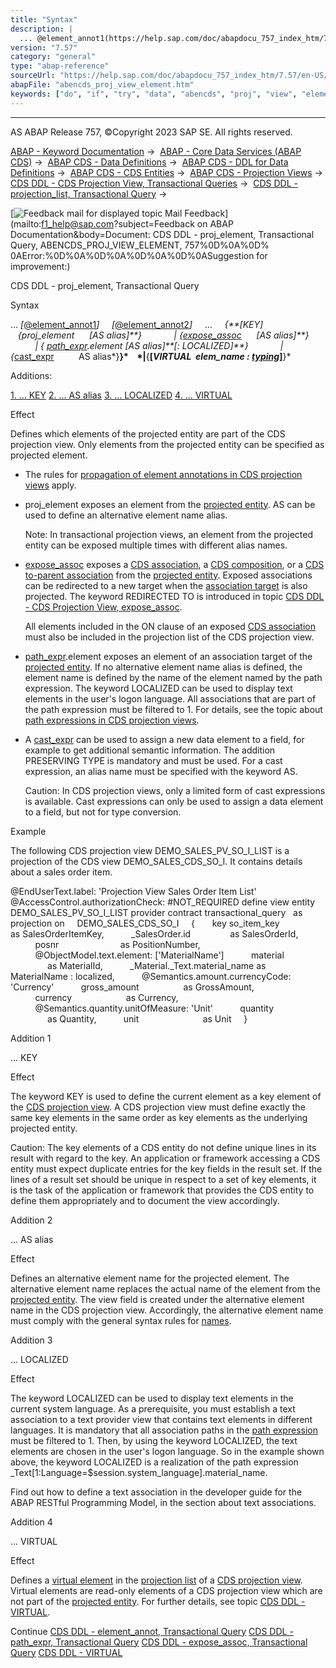 ```yaml
---
title: "Syntax"
description: |
  ... @element_annot1(https://help.sap.com/doc/abapdocu_757_index_htm/7.57/en-US/abencds_element_annotations_v2.htm) @element_annot2(https://help.sap.com/doc/abapdocu_757_index_htm/7.57/en-US/abencds_element_annotations_v2.htm) ... KEY    proj_element      AS a
version: "7.57"
category: "general"
type: "abap-reference"
sourceUrl: "https://help.sap.com/doc/abapdocu_757_index_htm/7.57/en-US/abencds_proj_view_element.htm"
abapFile: "abencds_proj_view_element.htm"
keywords: ["do", "if", "try", "data", "abencds", "proj", "view", "element"]
---
```


* * *

AS ABAP Release 757, ©Copyright 2023 SAP SE. All rights reserved.

[ABAP - Keyword Documentation](https://help.sap.com/doc/abapdocu_757_index_htm/7.57/en-US/abenabap.htm) →  [ABAP - Core Data Services (ABAP CDS)](https://help.sap.com/doc/abapdocu_757_index_htm/7.57/en-US/abencds.htm) →  [ABAP CDS - Data Definitions](https://help.sap.com/doc/abapdocu_757_index_htm/7.57/en-US/abencds_entities.htm) →  [ABAP CDS - DDL for Data Definitions](https://help.sap.com/doc/abapdocu_757_index_htm/7.57/en-US/abencds_f1_ddl_syntax.htm) →  [ABAP CDS - CDS Entities](https://help.sap.com/doc/abapdocu_757_index_htm/7.57/en-US/abencds_view_entity.htm) →  [ABAP CDS - Projection Views](https://help.sap.com/doc/abapdocu_757_index_htm/7.57/en-US/abencds_proj_views.htm) →  [CDS DDL - CDS Projection View, Transactional Queries](https://help.sap.com/doc/abapdocu_757_index_htm/7.57/en-US/abencds_pv_transactional_query.htm) →  [CDS DDL - projection\_list, Transactional Query](https://help.sap.com/doc/abapdocu_757_index_htm/7.57/en-US/abencds_proj_view_element_list.htm) → 

 [![](Mail.gif?object=Mail.gif&sap-language=EN "Feedback mail for displayed topic") Mail Feedback](mailto:f1_help@sap.com?subject=Feedback on ABAP Documentation&body=Document: CDS DDL - proj_element, Transactional Query, ABENCDS_PROJ_VIEW_ELEMENT, 757%0D%0A%0D%
0AError:%0D%0A%0D%0A%0D%0A%0D%0ASuggestion for improvement:)

CDS DDL - proj\_element, Transactional Query

Syntax

... *\[*[@element\_annot1](https://help.sap.com/doc/abapdocu_757_index_htm/7.57/en-US/abencds_element_annotations_v2.htm)*\]*
    *\[*[@element\_annot2](https://help.sap.com/doc/abapdocu_757_index_htm/7.57/en-US/abencds_element_annotations_v2.htm)*\]*
    ...
    *{**\[*KEY*\]*    *{*proj\_element      *\[*AS alias*\]**}*
            *|* *{*[expose\_assoc](https://help.sap.com/doc/abapdocu_757_index_htm/7.57/en-US/abencds_proj_view_expose_assoc.htm)      *\[*AS alias*\]**}*
            *|* *{* [path\_expr](https://help.sap.com/doc/abapdocu_757_index_htm/7.57/en-US/abencds_proj_view_path_expr.htm).element *\[*AS alias*\]**\[*: LOCALIZED*\]**}*
            *|* *{*[cast\_expr](https://help.sap.com/doc/abapdocu_757_index_htm/7.57/en-US/abencds_cast_expression_v2.htm)          AS alias*}**}*
   *|**{**\[*VIRTUAL  elem\_name : [typing](https://help.sap.com/doc/abapdocu_757_index_htm/7.57/en-US/abencds_typing.htm)*\]**}*

Additions:

[1\. ... KEY](#!ABAP_ADDITION_1@1@)
[2\. ... AS alias](#!ABAP_ADDITION_2@2@)
[3\. ... LOCALIZED](#!ABAP_ADDITION_3@3@)
[4\. ... VIRTUAL](#!ABAP_ADDITION_4@4@)

Effect

Defines which elements of the projected entity are part of the CDS projection view. Only elements from the projected entity can be specified as projected element.

-   The rules for [propagation of element annotations in CDS projection views](https://help.sap.com/doc/abapdocu_757_index_htm/7.57/en-US/abencds_element_annotations_pv.htm) apply.
-   proj\_element exposes an element from the [projected entity](https://help.sap.com/doc/abapdocu_757_index_htm/7.57/en-US/abencds_pv_projected_entity_glosry.htm "Glossary Entry"). AS can be used to define an alternative element name alias.
    
    Note: In transactional projection views, an element from the projected entity can be exposed multiple times with different alias names.
    
-   [expose\_assoc](https://help.sap.com/doc/abapdocu_757_index_htm/7.57/en-US/abencds_proj_view_expose_assoc.htm) exposes a [CDS association](https://help.sap.com/doc/abapdocu_757_index_htm/7.57/en-US/abencds_association_glosry.htm "Glossary Entry"), a [CDS composition](https://help.sap.com/doc/abapdocu_757_index_htm/7.57/en-US/abencds_composition_glosry.htm "Glossary Entry"), or a [CDS to-parent association](https://help.sap.com/doc/abapdocu_757_index_htm/7.57/en-US/abento_parent_association_glosry.htm "Glossary Entry") from the [projected entity](https://help.sap.com/doc/abapdocu_757_index_htm/7.57/en-US/abencds_pv_projected_entity_glosry.htm "Glossary Entry"). Exposed associations can be redirected to a new target when the [association target](https://help.sap.com/doc/abapdocu_757_index_htm/7.57/en-US/abenassociation_target_glosry.htm "Glossary Entry") is also projected. The keyword REDIRECTED TO is introduced in topic [CDS DDL - CDS Projection View, expose\_assoc](https://help.sap.com/doc/abapdocu_757_index_htm/7.57/en-US/abencds_proj_view_expose_assoc.htm).
    
    All elements included in the ON clause of an exposed [CDS association](https://help.sap.com/doc/abapdocu_757_index_htm/7.57/en-US/abencds_association_glosry.htm "Glossary Entry") must also be included in the projection list of the CDS projection view.
    
-   [path\_expr](https://help.sap.com/doc/abapdocu_757_index_htm/7.57/en-US/abencds_proj_view_path_expr.htm).element exposes an element of an association target of the [projected entity](https://help.sap.com/doc/abapdocu_757_index_htm/7.57/en-US/abencds_pv_projected_entity_glosry.htm "Glossary Entry"). If no alternative element name alias is defined, the element name is defined by the name of the element named by the path expression. The keyword LOCALIZED can be used to display text elements in the user's logon language. All associations that are part of the path expression must be filtered to 1. For details, see the topic about [path expressions in CDS projection views](https://help.sap.com/doc/abapdocu_757_index_htm/7.57/en-US/abencds_proj_view_path_expr.htm).
-   A [cast\_expr](https://help.sap.com/doc/abapdocu_757_index_htm/7.57/en-US/abencds_cast_expression_v2.htm) can be used to assign a new data element to a field, for example to get additional semantic information. The addition PRESERVING TYPE is mandatory and must be used. For a cast expression, an alias name must be specified with the keyword AS.
    
    Caution: In CDS projection views, only a limited form of cast expressions is available. Cast expressions can only be used to assign a data element to a field, but not for type conversion.
    

Example

The following CDS projection view DEMO\_SALES\_PV\_SO\_I\_LIST is a projection of the CDS view DEMO\_SALES\_CDS\_SO\_I. It contains details about a sales order item.

@EndUserText.label: 'Projection View Sales Order Item List'
@AccessControl.authorizationCheck: #NOT\_REQUIRED
define view entity DEMO\_SALES\_PV\_SO\_I\_LIST
provider contract transactional\_query
  as projection on
    DEMO\_SALES\_CDS\_SO\_I
    {
      key so\_item\_key                   as SalesOrderItemKey,
          \_SalesOrder.id                as SalesOrderId,
          posnr                         as PositionNumber,
          @ObjectModel.text.element: \['MaterialName'\]
          material                      as MaterialId,
          \_Material.\_Text.material\_name as MaterialName : localized,
          @Semantics.amount.currencyCode: 'Currency'
          gross\_amount                  as GrossAmount,
          currency                      as Currency,
          @Semantics.quantity.unitOfMeasure: 'Unit'
          quantity                      as Quantity,
          unit                          as Unit
    }

Addition 1   

... KEY

Effect

The keyword KEY is used to define the current element as a key element of the [CDS projection view](https://help.sap.com/doc/abapdocu_757_index_htm/7.57/en-US/abencds_projection_view_glosry.htm "Glossary Entry"). A CDS projection view must define exactly the same key elements in the same order as key elements as the underlying projected entity.

Caution: The key elements of a CDS entity do not define unique lines in its result with regard to the key. An application or framework accessing a CDS entity must expect duplicate entries for the key fields in the result set. If the lines of a result set should be unique in respect to a set of key elements, it is the task of the application or framework that provides the CDS entity to define them appropriately and to document the view accordingly.

Addition 2   

... AS alias

Effect

Defines an alternative element name for the projected element. The alternative element name replaces the actual name of the element from the [projected entity](https://help.sap.com/doc/abapdocu_757_index_htm/7.57/en-US/abencds_pv_projected_entity_glosry.htm "Glossary Entry"). The view field is created under the alternative element name in the CDS projection view. Accordingly, the alternative element name must comply with the general syntax rules for [names](https://help.sap.com/doc/abapdocu_757_index_htm/7.57/en-US/abencds_general_syntax_rules.htm).

Addition 3   

... LOCALIZED

Effect

The keyword LOCALIZED can be used to display text elements in the current system language. As a prerequisite, you must establish a text association to a text provider view that contains text elements in different languages. It is mandatory that all association paths in the [path expression](https://help.sap.com/doc/abapdocu_757_index_htm/7.57/en-US/abencds_proj_view_path_expr.htm) must be filtered to 1. Then, by using the keyword LOCALIZED, the text elements are chosen in the user's logon language. So in the example shown above, the keyword LOCALIZED is a realization of the path expression \_Text\[1:Language=$session.system\_language\].material\_name.

Find out how to define a text association in the developer guide for the ABAP RESTful Programming Model, in the section about text associations.

Addition 4   

... VIRTUAL

Effect

Defines a [virtual element](https://help.sap.com/doc/abapdocu_757_index_htm/7.57/en-US/abencds_virtual_element_glosry.htm "Glossary Entry") in the [projection list](https://help.sap.com/doc/abapdocu_757_index_htm/7.57/en-US/abencds_proj_view_element_list.htm) of a [CDS projection view](https://help.sap.com/doc/abapdocu_757_index_htm/7.57/en-US/abencds_projection_view_glosry.htm "Glossary Entry"). Virtual elements are read-only elements of a CDS projection view which are not part of the [projected entity](https://help.sap.com/doc/abapdocu_757_index_htm/7.57/en-US/abencds_pv_projected_entity_glosry.htm "Glossary Entry"). For further details, see topic [CDS DDL - VIRTUAL](https://help.sap.com/doc/abapdocu_757_index_htm/7.57/en-US/abencds_proj_view_virtual_element.htm).

Continue
[CDS DDL - element\_annot, Transactional Query](https://help.sap.com/doc/abapdocu_757_index_htm/7.57/en-US/abencds_element_annotations_pv.htm)
[CDS DDL - path\_expr, Transactional Query](https://help.sap.com/doc/abapdocu_757_index_htm/7.57/en-US/abencds_proj_view_path_expr.htm)
[CDS DDL - expose\_assoc, Transactional Query](https://help.sap.com/doc/abapdocu_757_index_htm/7.57/en-US/abencds_proj_view_expose_assoc.htm)
[CDS DDL - VIRTUAL](https://help.sap.com/doc/abapdocu_757_index_htm/7.57/en-US/abencds_proj_view_virtual_element.htm)